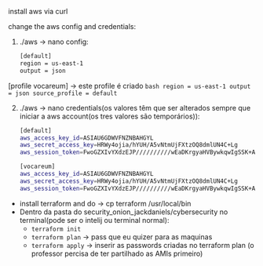 install aws via curl

change the aws config and credentials:
 1) ./aws -> nano config:
	```bash
	[default]
	region = us-east-1
	output = json
	```

[profile vocareum] -> este profile é criado 
	```bash
	region = us-east-1
	output = json
	source_profile = default
	```
	
 2) ./aws -> nano credentials(os valores têm que ser alterados sempre que iniciar a aws account(os tres valores são temporários)):
	```bash
	[default]
	aws_access_key_id=ASIAU6GDWVFNZNBAHGYL
	aws_secret_access_key=HRWy4ojia/hYUH/A5vNtmUjFXtzOQ8dmlUN4C+Lg
	aws_session_token=FwoGZXIvYXdzEJP//////////wEaDKrgyaHVBywkqwIgSSK+Af52dQmPAmrnD7dUG/zPBYMM4PCpbl7c20jxa/Qm2SHLaLJfz2SumDFD/vqYLr8Uf>
	```

	```bash
	[vocareum]
	aws_access_key_id=ASIAU6GDWVFNZNBAHGYL
	aws_secret_access_key=HRWy4ojia/hYUH/A5vNtmUjFXtzOQ8dmlUN4C+Lg
	aws_session_token=FwoGZXIvYXdzEJP//////////wEaDKrgyaHVBywkqwIgSSK+Af52dQmPAmrnD7dUG/zPBYMM4PCpbl7c20jxa/Qm2SHLaLJfz2SumDFD/vqYLr8Uf>
	```


- install terraform and do -> cp terraform /usr/local/bin
- Dentro da pasta do security_onion_jackdaniels/cybersecurity no terminal(pode ser o intelij ou terminal normal):
    - `terraform init`
    - `terraform plan` -> pass que eu quizer para as maquinas
    - `terraform apply` -> inserir as passwords criadas no terraform plan (o professor percisa de ter partilhado as AMIs primeiro)

